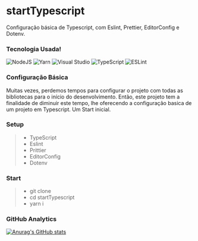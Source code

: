 # startTypescript

Configuração básica de Typescript, com Eslint, Prettier, EditorConfig e Dotenv.

### Tecnologia Usada!

![NodeJS](https://img.shields.io/badge/node.js-6DA55F?style=for-the-badge&logo=node.js&logoColor=white)
![Yarn](https://img.shields.io/badge/yarn-%232C8EBB.svg?style=for-the-badge&logo=yarn&logoColor=white)
![Visual Studio](https://img.shields.io/badge/Visual%20Studio-5C2D91.svg?style=for-the-badge&logo=visual-studio&logoColor=white)
![TypeScript](https://img.shields.io/badge/typescript-%23007ACC.svg?style=for-the-badge&logo=typescript&logoColor=white)
![ESLint](https://img.shields.io/badge/ESLint-4B3263?style=for-the-badge&logo=eslint&logoColor=white)

### Configuração Básica

Muitas vezes, perdemos tempos para configurar o projeto com todas as bibliotecas para o início do desenvolvimento.
Então, este projeto tem a finalidade de diminuir este tempo, lhe oferecendo a configuração basica de um projeto em Typescript. Um Start inicial.

### Setup

> - TypeScript
> - Eslint
> - Prittier
> - EditorConfig
> - Dotenv

### Start

> - git clone
> - cd startTypescript
> - yarn i

### GitHub Analytics

[![Anurag's GitHub stats](https://github-readme-stats.vercel.app/api?username=Lobo-rio)](https://github.com/lobo-rio/github-readme-stats)
